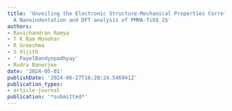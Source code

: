 ```yaml
---
title: 'Unveiling the Electronic Structure-Mechanical Properties Correlation in Nanocomposites:
  A Nanoindentation and DFT analysis of PMMA-TiO$_2$'
authors:
- Ravichandran Ramya
- T K Ram Monohar
- R Greeshma
- S Vijith
- ' PayelBandyopadhyay'
- Rudra Banerjee
date: '2024-05-01'
publishDate: '2024-06-27T16:20:24.546941Z'
publication_types:
- article-journal
publication: '*submitted*'
---
```

